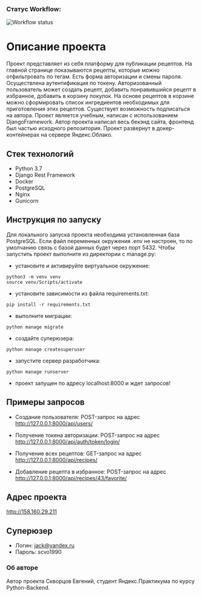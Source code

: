 ### Статус Workflow:

![Workflow status](https://github.com/Jack-scvo/foodgram-project-react/actions/workflows/foodgram_workflow.yml/badge.svg?event=push)

# Описание проекта

Проект представляет из себя платформу для публикации рецептов. На главной странице показываются рецепты, которые можно отфильтровать по тегам.
Есть форма авторизации и смены пароля. Осуществлена аутентификация по токену. Авторизованный пользователь может создать рецепт, добавить понравившийся рецепт в 
избранное, добавить в корзину покупок. На основе рецептов в корзине можно сформировать список ингредиентов необходимых для приготовления этих рецептов.
Существует возможность подписаться на автора. Проект является учебным, написан с использованием DjangoFramework. Автор проекта написал весь бекэнд сайта,
фронтенд был частью исходного репозитория. Проект развернут в докер-контейнерах на сервере Яндекс.Облако.

## Стек технологий

- Python 3.7
- Django Rest Framework
- Docker
- PostgreSQL
- Nginx
- Gunicorn

## Инструкция по запуску

Для локального запуска проекта необходима установленная база PostgreSQL. Если файл переменных окружения .env не настроен, то по умолчанию связь с базой данных будет через порт 5432. Чтобы запустить проект выполните из директории с manage.py:

- установите и активируйте виртуальное окружение:

```
python3 -m venv venv
source venv/Scripts/activate
```

- установите зависимости из файла requirements.txt:

```
pip install -r requirements.txt
```

- выполните миграции:

```
python manage migrate
```

- создайте суперюзера:

```
python manage createsuperuser
```

- запустите сервер разработчика:

```
python manage runserver
```

- проект запущен по адресу localhost:8000 и ждет запросов!

## Примеры запросов

- Создание пользователя: POST-запрос на адрес http://127.0.0.1:8000/api/users/

- Получение токена авторизации: POST-запрос на адрес http://127.0.0.1:8000/api/auth/token/login/

- Получение всех рецептов: GET-запрос на адрес http://127.0.0.1:8000/api/recipes/

- Добавление рецепта в избранное: POST-запрос на адрес http://127.0.0.1:8000/api/recipes/43/favorite/


## Адрес проекта

http://158.160.29.211

## Суперюзер

- Логин: jack@yandex.ru
- Пароль: scvo1990

### Об авторе

Автор проекта Скворцов Евгений, студент Яндекс.Практикума по курсу Python-Backend.
